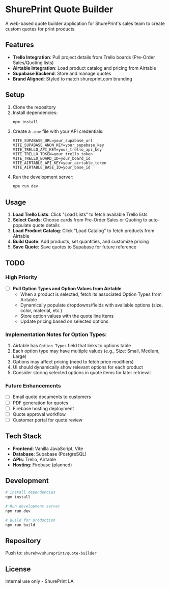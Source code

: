 # ShurePrint Quote Builder

A web-based quote builder application for ShurePrint's sales team to create custom quotes for print products.

## Features

- **Trello Integration**: Pull project details from Trello boards (Pre-Order Sales/Quoting lists)
- **Airtable Integration**: Load product catalog and pricing from Airtable
- **Supabase Backend**: Store and manage quotes
- **Brand Aligned**: Styled to match shureprint.com branding

## Setup

1. Clone the repository
2. Install dependencies:
   ```bash
   npm install
   ```
3. Create a `.env` file with your API credentials:
   ```
   VITE_SUPABASE_URL=your_supabase_url
   VITE_SUPABASE_ANON_KEY=your_supabase_key
   VITE_TRELLO_API_KEY=your_trello_api_key
   VITE_TRELLO_TOKEN=your_trello_token
   VITE_TRELLO_BOARD_ID=your_board_id
   VITE_AIRTABLE_API_KEY=your_airtable_token
   VITE_AIRTABLE_BASE_ID=your_base_id
   ```
4. Run the development server:
   ```bash
   npm run dev
   ```

## Usage

1. **Load Trello Lists**: Click "Load Lists" to fetch available Trello lists
2. **Select Cards**: Choose cards from Pre-Order Sales or Quoting to auto-populate quote details
3. **Load Product Catalog**: Click "Load Catalog" to fetch products from Airtable
4. **Build Quote**: Add products, set quantities, and customize pricing
5. **Save Quote**: Save quotes to Supabase for future reference

## TODO

### High Priority
- [ ] **Pull Option Types and Option Values from Airtable**
  - When a product is selected, fetch its associated Option Types from Airtable
  - Dynamically populate dropdowns/fields with available options (size, color, material, etc.)
  - Store option values with the quote line items
  - Update pricing based on selected options

### Implementation Notes for Option Types:
1. Airtable has `Option Types` field that links to options table
2. Each option type may have multiple values (e.g., Size: Small, Medium, Large)
3. Options may affect pricing (need to fetch price modifiers)
4. UI should dynamically show relevant options for each product
5. Consider storing selected options in quote items for later retrieval

### Future Enhancements
- [ ] Email quote documents to customers
- [ ] PDF generation for quotes
- [ ] Firebase hosting deployment
- [ ] Quote approval workflow
- [ ] Customer portal for quote review

## Tech Stack

- **Frontend**: Vanilla JavaScript, Vite
- **Database**: Supabase (PostgreSQL)
- **APIs**: Trello, Airtable
- **Hosting**: Firebase (planned)

## Development

```bash
# Install dependencies
npm install

# Run development server
npm run dev

# Build for production
npm run build
```

## Repository

Push to: `shurehw/shureprint/quote-builder`

## License

Internal use only - ShurePrint LA